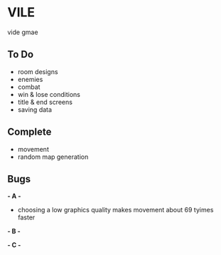 # VILE
vide gmae

## To Do
- room designs
- enemies
- combat
- win & lose conditions
- title & end screens
- saving data

## Complete
- movement
- random map generation

## Bugs

**- A -**
- choosing a low graphics quality makes movement about 69 tyimes faster

**- B -**

**- C -**
